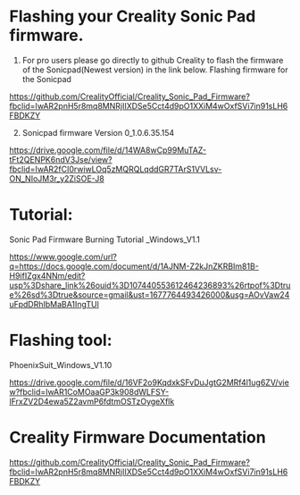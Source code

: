 # Flashing your Creality Sonic Pad firmware.

1.  For pro users please go directly to github Creality to flash the firmware of the Sonicpad(Newest version) in the link below.
Flashing firmware for the Sonicpad

https://github.com/CrealityOfficial/Creality_Sonic_Pad_Firmware?fbclid=IwAR2pnH5r8mq8MNRjIIXDSe5Cct4d9pO1XXiM4wOxfSVi7in91sLH6FBDKZY

2.  Sonicpad firmware Version 0_1.0.6.35.154

https://drive.google.com/file/d/14WA8wCp99MuTAZ-tFt2QENPK6ndV3Jse/view?fbclid=IwAR2fCI0rwiwLOq5zMQRQLqddGR7TArS1VVLsv-ON_NIoJM3r_y2ZiSOE-J8

# Tutorial:
Sonic Pad Firmware Burning Tutorial _Windows_V1.1

https://www.google.com/url?q=https://docs.google.com/document/d/1AJNM-Z2kJnZKRBIm81B-H9ifIZgx4NNm/edit?usp%3Dshare_link%26ouid%3D107440553612464236893%26rtpof%3Dtrue%26sd%3Dtrue&source=gmail&ust=1677764493426000&usg=AOvVaw24uFpdDRhIbMaBA1IngTUl

# Flashing tool:
PhoenixSuit_Windows_V1.10

https://drive.google.com/file/d/16VF2o9KqdxkSFvDuJgtG2MRf4l1ug6ZV/view?fbclid=IwAR1CoMOaaGP3k908dWLFSY-lFrxZV2D4ewa5Z2avmP6fdtmOSTzOygeXflk

# Creality Firmware Documentation

https://github.com/CrealityOfficial/Creality_Sonic_Pad_Firmware?fbclid=IwAR2pnH5r8mq8MNRjIIXDSe5Cct4d9pO1XXiM4wOxfSVi7in91sLH6FBDKZY
